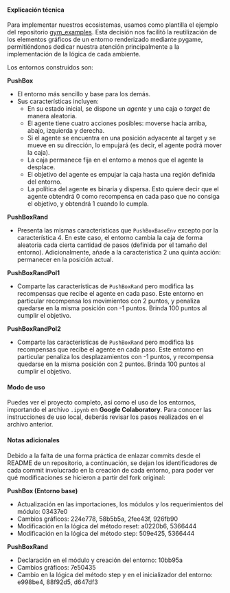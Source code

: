 #### Explicación técnica

Para implementar nuestros ecosistemas, usamos como plantilla el ejemplo del repositorio [gym_examples](https://github.com/Farama-Foundation/gym-examples). Esta decisión nos facilitó la reutilización de los elementos gráficos de un entorno renderizado mediante pygame, permitiéndonos dedicar nuestra atención principalmente a la implementación de la lógica de cada ambiente.

Los entornos construidos son:

**PushBox**

- El entorno más sencillo y base para los demás.
- Sus características incluyen:
  - En su estado inicial, se dispone un *agente* y una caja o *target* de manera aleatoria.
  - El agente tiene cuatro acciones posibles: moverse hacia arriba, abajo, izquierda y derecha.
  - Si el agente se encuentra en una posición adyacente al target y se mueve en su dirección, lo empujará (es decir, el agente podrá mover la caja).
  - La caja permanece fija en el entorno a menos que el agente la desplace.
  - El objetivo del agente es empujar la caja hasta una región definida del entorno.
  - La política del agente es binaria y dispersa. Esto quiere decir que el agente obtendrá 0 como recompensa en cada paso que no consiga el objetivo, y obtendrá 1 cuando lo cumpla.

**PushBoxRand**

- Presenta las mismas características que `PushBoxBaseEnv` excepto por la característica 4. En este caso, el entorno cambia la caja de forma aleatoria cada cierta cantidad de pasos (definida por el tamaño del entorno). Adicionalmente, añade a la característica 2 una quinta acción: permanecer en la posición actual.

**PushBoxRandPol1**

- Comparte las características de `PushBoxRand` pero modifica las recompensas que recibe el agente en cada paso. Este entorno en particular recompensa los movimientos con 2 puntos, y penaliza quedarse en la misma posición con -1 puntos. Brinda 100 puntos al cumplir el objetivo.

**PushBoxRandPol2**

- Comparte las características de `PushBoxRand` pero modifica las recompensas que recibe el agente en cada paso. Este entorno en particular penaliza los desplazamientos con -1 puntos, y recompensa quedarse en la misma posición con 2 puntos. Brinda 100 puntos al cumplir el objetivo.

#### Modo de uso

Puedes ver el proyecto completo, así como el uso de los entornos, importando el archivo `.ipynb` en **Google Colaboratory**. Para conocer las instrucciones de uso local, deberás revisar los pasos realizados en el archivo anterior.

#### Notas adicionales

Debido a la falta de una forma práctica de enlazar commits desde el README de un repositorio, a continuación, se dejan los identificadores de cada commit involucrado en la creación de cada entorno, para poder ver qué modificaciones se hicieron a partir del fork original:

**PushBox (Entorno base)**

- Actualización en las importaciones, los módulos y los requerimientos del módulo: 03437e0
- Cambios gráficos: 224e778, 58b5b5a, 2fee43f, 926fb90
- Modificación en la lógica del método reset: a0220b6, 5366444
- Modificación en la lógica del método step: 509e425, 5366444

**PushBoxRand**

- Declaración en el módulo y creación del entorno: 10bb95a
- Cambios gráficos: 7e50435
- Cambio en la lógica del método step y en el inicializador del entorno: e998be4, 88f92d5, d647df3
